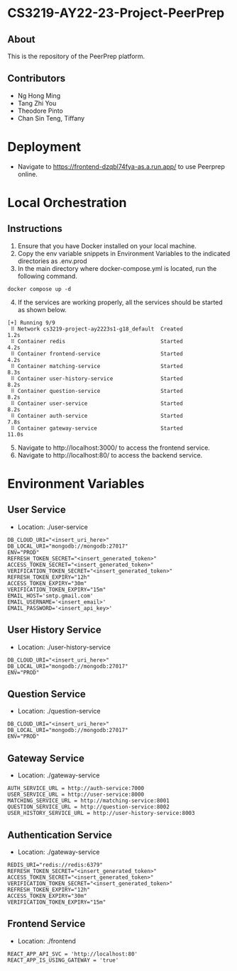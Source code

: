 # CS3219-AY22-23-Project-PeerPrep

## About
This is the repository of the PeerPrep platform.

## Contributors
- Ng Hong Ming
- Tang Zhi You
- Theodore Pinto
- Chan Sin Teng, Tiffany


# Deployment
- Navigate to https://frontend-dzqbl74fya-as.a.run.app/ to use Peerprep online.

# Local Orchestration

## Instructions
1. Ensure that you have Docker installed on your local machine.
2. Copy the env variable snippets in Environment Variables to the indicated directories as .env.prod
3. In the main directory where docker-compose.yml is located, run the following command. 
```
docker compose up -d
```
4. If the services are working properly, all the services should be started as shown below.
```
[+] Running 9/9
 ⠿ Network cs3219-project-ay2223s1-g18_default  Created                       1.2s
 ⠿ Container redis                              Started                       4.2s
 ⠿ Container frontend-service                   Started                       4.2s
 ⠿ Container matching-service                   Started                       8.3s
 ⠿ Container user-history-service               Started                       8.2s
 ⠿ Container question-service                   Started                       8.2s
 ⠿ Container user-service                       Started                       8.2s
 ⠿ Container auth-service                       Started                       7.8s
 ⠿ Container gateway-service                    Started                      11.0s
``` 
5. Navigate to http://localhost:3000/ to access the frontend service.
6. Navigate to http://localhost:80/ to access the backend service.


# Environment Variables

## User Service
- Location: ./user-service
```
DB_CLOUD_URI="<insert_uri_here>"
DB_LOCAL_URI="mongodb://mongodb:27017"
ENV="PROD"
REFRESH_TOKEN_SECRET="<insert_generated_token>"
ACCESS_TOKEN_SECRET="<insert_generated_token>"
VERIFICATION_TOKEN_SECRET="<insert_generated_token>"
REFRESH_TOKEN_EXPIRY="12h"
ACCESS_TOKEN_EXPIRY="30m"
VERIFICATION_TOKEN_EXPIRY="15m"
EMAIL_HOST='smtp.gmail.com'
EMAIL_USERNAME='<insert_email>'
EMAIL_PASSWORD='<insert_api_key>'
```

## User History Service
- Location: ./user-history-service
```
DB_CLOUD_URI="<insert_uri_here>"
DB_LOCAL_URI="mongodb://mongodb:27017"
ENV="PROD"
```

## Question Service
- Location: ./question-service
```
DB_CLOUD_URI="<insert_uri_here>"
DB_LOCAL_URI="mongodb://mongodb:27017"
ENV="PROD"
```

## Gateway Service
- Location: ./gateway-service
```
AUTH_SERVICE_URL = http://auth-service:7000
USER_SERVICE_URL = http://user-service:8000
MATCHING_SERVICE_URL = http://matching-service:8001
QUESTION_SERVICE_URL = http://question-service:8002
USER_HISTORY_SERVICE_URL = http://user-history-service:8003
```

## Authentication Service
- Location: ./gateway-service
```
REDIS_URI="redis://redis:6379"
REFRESH_TOKEN_SECRET="<insert_generated_token>"
ACCESS_TOKEN_SECRET="<insert_generated_token>"
VERIFICATION_TOKEN_SECRET="<insert_generated_token>"
REFRESH_TOKEN_EXPIRY="12h"
ACCESS_TOKEN_EXPIRY="30m"
VERIFICATION_TOKEN_EXPIRY="15m"
```

## Frontend Service
- Location: ./frontend
```
REACT_APP_API_SVC = 'http://localhost:80'
REACT_APP_IS_USING_GATEWAY = 'true'
```